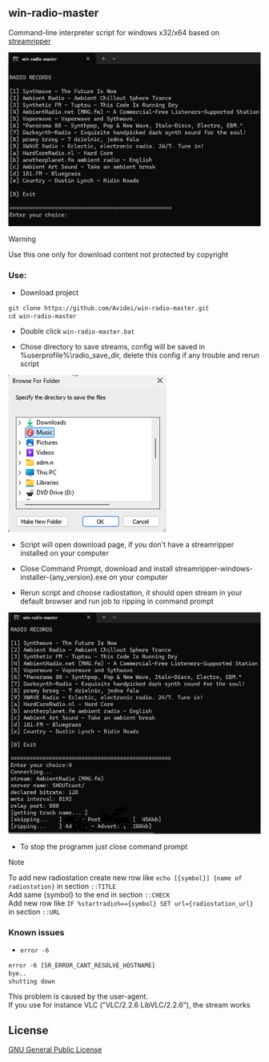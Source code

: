## win-radio-master

Command-line interpreter script for windows x32/x64 based on [streamripper](https://github.com/streamripper/streamripper) <br>

![radio_records.png](img/radio_records.png)

> [!Warning]
> Use this one only for download content not protected by copyright

### Use:

* Download project
```console
git clone https://github.com/Avidei/win-radio-master.git
cd win-radio-master
```

* Double click `win-radio-master.bat`

* Chose directory to save streams, config will be saved in %userprofile%\radio_save_dir, delete this config if any trouble and rerun script
  
![radio_records.png](img/browse_folder.png)

* Script will open download page, if you don't have a streamripper installed on your computer

* Close Command Prompt, download and install streamripper-windows-installer-{any_version}.exe on your computer

* Rerun script and choose radiostation, it should open stream in your default browser and run job to ripping in command prompt
  
![radio_records.png](img/ripping.png)

* To stop the programm just close command prompt

> [!Note]
> To add new radiostation create new row like `echo [{symbol}] {name of radiostation}` in section `::TITLE`<br>
> Add same {symbol} to the end in section `::CHECK`<br>
> Add new row like `IF %startradio%=={symbol} SET url={radiostation_url}` in section `::URL`

### Known issues

* `error -6`

```console
error -6 [SR_ERROR_CANT_RESOLVE_HOSTNAME]
bye..
shutting down
```

This problem is caused by the user-agent. <br>
If you use for instance VLC ("VLC/2.2.6 LibVLC/2.2.6"), the stream works

## License

[GNU General Public License](https://www.gnu.org/licenses/gpl-3.0.html)






